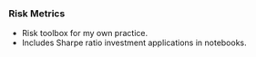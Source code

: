 ### Risk Metrics

- Risk toolbox for my own practice.
- Includes Sharpe ratio investment applications in notebooks.
